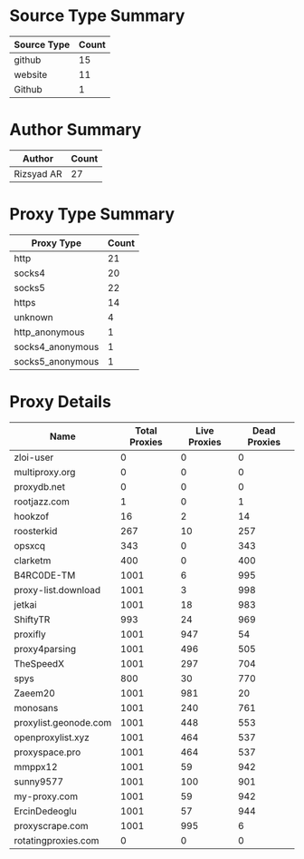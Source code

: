 # Source Type Summary

| Source Type | Count |
|-------------|-------|
| github | 15 |
| website | 11 |
| Github | 1 |


# Author Summary

| Author | Count |
|--------|-------|
| Rizsyad AR | 27 |


# Proxy Type Summary

| Proxy Type | Count |
|------------|-------|
| http | 21 |
| socks4 | 20 |
| socks5 | 22 |
| https | 14 |
| unknown | 4 |
| http_anonymous | 1 |
| socks4_anonymous | 1 |
| socks5_anonymous | 1 |


# Proxy Details

| Name | Total Proxies | Live Proxies | Dead Proxies |
|------|---------------|--------------|---------------|
| zloi-user | 0 | 0 | 0 |
| multiproxy.org | 0 | 0 | 0 |
| proxydb.net | 0 | 0 | 0 |
| rootjazz.com | 1 | 0 | 1 |
| hookzof | 16 | 2 | 14 |
| roosterkid | 267 | 10 | 257 |
| opsxcq | 343 | 0 | 343 |
| clarketm | 400 | 0 | 400 |
| B4RC0DE-TM | 1001 | 6 | 995 |
| proxy-list.download | 1001 | 3 | 998 |
| jetkai | 1001 | 18 | 983 |
| ShiftyTR | 993 | 24 | 969 |
| proxifly | 1001 | 947 | 54 |
| proxy4parsing | 1001 | 496 | 505 |
| TheSpeedX | 1001 | 297 | 704 |
| spys | 800 | 30 | 770 |
| Zaeem20 | 1001 | 981 | 20 |
| monosans | 1001 | 240 | 761 |
| proxylist.geonode.com | 1001 | 448 | 553 |
| openproxylist.xyz | 1001 | 464 | 537 |
| proxyspace.pro | 1001 | 464 | 537 |
| mmppx12 | 1001 | 59 | 942 |
| sunny9577 | 1001 | 100 | 901 |
| my-proxy.com | 1001 | 59 | 942 |
| ErcinDedeoglu | 1001 | 57 | 944 |
| proxyscrape.com | 1001 | 995 | 6 |
| rotatingproxies.com | 0 | 0 | 0 |
